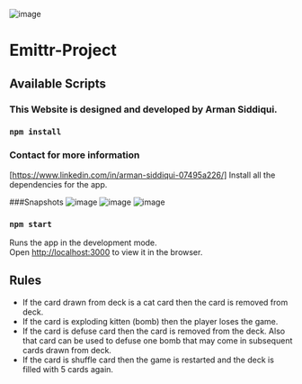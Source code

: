 ![image](https://github.com/Sire-Arman/Emittr-Project/assets/105731322/a3836041-b3b1-4614-b8e4-06eaf2539558)

 # Emittr-Project
## Available Scripts

### This Website is designed and developed by Arman Siddiqui.

### `npm install`

### Contact for more information 
[https://www.linkedin.com/in/arman-siddiqui-07495a226/]
Install all the dependencies for the app.

###Snapshots
![image](https://github.com/Sire-Arman/Emittr-Project/assets/105731322/86e3ad2d-4c62-4fe2-908c-e2939edb392c)
![image](https://github.com/Sire-Arman/Emittr-Project/assets/105731322/6f1f7b5e-0a45-4728-945c-6c1de1677d3f)
![image](https://github.com/Sire-Arman/Emittr-Project/assets/105731322/ee64f74a-2563-48bb-8a3f-bdb79de99eaa)




### `npm start`

Runs the app in the development mode.<br>
Open [http://localhost:3000](http://localhost:3000) to view it in the browser.

## Rules

- If the card drawn from deck is a cat card then the card is removed from deck.
- If the card is exploding kitten (bomb) then the player loses the game.
- If the card is defuse card then the card is removed from the deck. Also that card can be used to defuse one bomb that may come in subsequent cards drawn from deck.
- If the card is shuffle card then the game is restarted and the deck is filled with 5 cards again.
